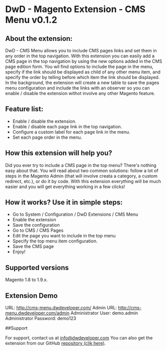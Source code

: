 # DwD - Magento Extension - CMS Menu v0.1.2

## About the extension:

DwD - CMS Menu allows you to include CMS pages links and set them in any order in the top navigation. With this extension you can easily add a CMS page in the top navigation by using the new options added in the CMS page edition form. You wil find options to include the page in the menu, specify if the link should be displayed as child of any other menu item, and specify the order by telling before which item the link should be displayed. In the background, the extension will create a new table to save the pages menu configuration and include the links with an observer so you can enable / disable the extension withot involve any other Magento feature.

## Feature list:
- Enable / disable the extension.
- Enable / disable each page link in the top navigation.
- Configure a custom label for each page link in the menu.
- Set each page order in the menu.

## How this extension will help you?

Did you ever try to include a CMS page in the top menu? There's nothing easy about that. You will read about two common solutions: follow a lot of steps in the Magento Admin (that will involve creata a category, a custom redirect, etc.), or do it by code. With this extension everything will be much easier and you will get everything working in a few clicks!

## How it works? Use it in simple steps:

- Go to System / Configuration / DwD Extensions / CMS Menu
- Enable the extension
- Save the configuration
- Go to CMS / CMS Pages
- Edit the page you want to include in the top menu
- Specify the top menu item configuration.
- Save the CMS page
- Enjoy!

## Supported versions

Magento 1.8 to 1.9.x.

## Extension Demo

URL: <a href="http://cms-menu.dwdeveloper.com/" target="_blank">http://cms-menu.dwdeveloper.com/</a>
Admin URL: <a href="http://cms-menu.dwdeveloper.com/admin" target="_blank">http://cms-menu.dwdeveloper.com/admin</a>
Administrator User: demo.admin
Administrator Password: demo123

##Support

For support, contact us at <a href="mailto:info@dwdeveloper.com">info@dwdeveloper.com</a>
You can also get the extension from our GitHub <a href="https://github.com/damian-pastorini/DwD-Mage-Extension-CMS-Menu" target="_blank">repository (clik here)</a>.
